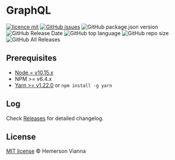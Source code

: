 # GraphQL

[![licence mit](https://img.shields.io/badge/license-MIT-blue.svg?style=flat-square)](http://hemersonvianna.mit-license.org/)
[![GitHub issues](https://img.shields.io/github/issues/o2minerva/graphql.svg)](https://github.com/o2minerva/graphql/issues)
![GitHub package.json version](https://img.shields.io/github/package-json/v/o2minerva/graphql.svg)
![GitHub Release Date](https://img.shields.io/github/release-date/o2minerva/graphql.svg)
![GitHub top language](https://img.shields.io/github/languages/top/o2minerva/graphql.svg)
![GitHub repo size](https://img.shields.io/github/repo-size/o2minerva/graphql.svg)
![GitHub All Releases](https://img.shields.io/github/downloads/o2minerva/graphql/total.svg)

## Prerequisites

- [Node = v10.15.x](https://nodejs.org/en/)
- NPM >= v6.4.x
- [Yarn >= v1.22.0](https://yarnpkg.com/en/docs/install#linux-tab) or `npm install -g yarn`

## Log

Check [Releases](https://github.com/o2minerva/graphql/releases) for detailed changelog.

## License

[MIT license](http://hemersonvianna.mit-license.org/) © Hemerson Vianna

